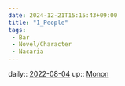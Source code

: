 ```yaml
---
date: 2024-12-21T15:15:43+09:00
title: "1_People"
tags:
 - Bar
 - Novel/Character
 - Nacaria
---
```


daily:: [2022-08-04](Daily_Note/2022-08-04.md)
up:: [Monon](Monon.md)



